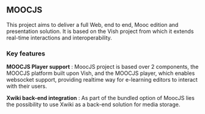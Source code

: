 ## MOOCJS

This project aims to deliver a full Web, end to end, Mooc edition and presentation solution. It is based on the Vish project from which it extends real-time interactions and interoperability.

### Key features
__MOOCJS Player support__ : MoocJS project is based over 2 components, the MOOCJS platform built upon Vish, and the MOOCJS player, which enables websocket support, providing realtime way for e-learning editors to interact with their users.

__Xwiki back-end integration__ : As part of the bundled option of MoocJS lies the possibility to use Xwiki as a back-end solution for media storage.